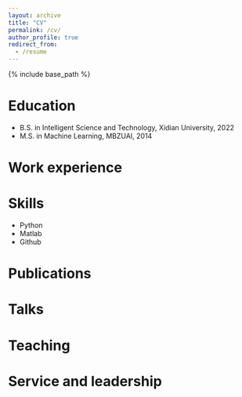 ```yaml
---
layout: archive
title: "CV"
permalink: /cv/
author_profile: true
redirect_from:
  - /resume
---
```


{% include base_path %}

Education
======
* B.S. in Intelligent Science and Technology, Xidian University, 2022
* M.S. in Machine Learning, MBZUAI, 2014

Work experience
======

  
Skills
======
* Python
* Matlab
* Github

Publications
======

  
Talks
======

  
Teaching
======

  
Service and leadership
======

